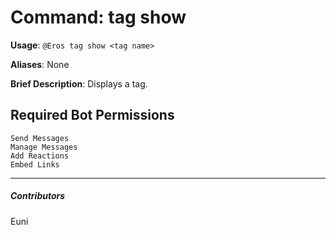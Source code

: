 # Command: tag show


**Usage**: `@Eros tag show <tag name>`

**Aliases**: None

**Brief Description**: Displays a tag.



## Required Bot Permissions

```
Send Messages
Manage Messages
Add Reactions
Embed Links
```


---

##### Contributors


Euni
